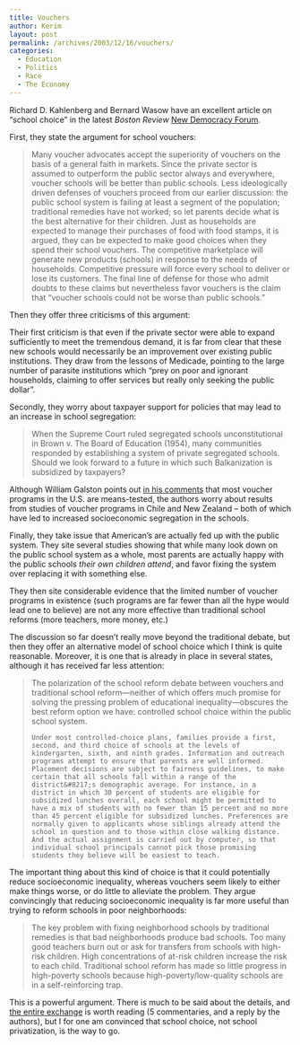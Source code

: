 ```yaml
---
title: Vouchers
author: Kerim
layout: post
permalink: /archives/2003/12/16/vouchers/
categories:
  - Education
  - Politics
  - Race
  - The Economy
---
```

Richard D. Kahlenberg and Bernard Wasow have an excellent article on &#8220;school choice&#8221; in the latest *Boston Review* <a href="http://www.bostonreview.net/BR28.5/kahlenberg.html" onclick="_gaq.push(['_trackEvent', 'outbound-article', 'http://www.bostonreview.net/BR28.5/kahlenberg.html', 'New Democracy Forum']);" >New Democracy Forum</a>.

First, they state the argument for school vouchers:


>   Many voucher advocates accept the superiority of vouchers on the basis of a general faith in markets. Since the private sector is assumed to outperform the public sector always and everywhere, voucher schools will be better than public schools. Less ideologically driven defenses of vouchers proceed from our earlier discussion: the public school system is failing at least a segment of the population; traditional remedies have not worked; so let parents decide what is the best alternative for their children. Just as households are expected to manage their purchases of food with food stamps, it is argued, they can be expected to make good choices when they spend their school vouchers. The competitive marketplace will generate new products (schools) in response to the needs of households. Competitive pressure will force every school to deliver or lose its customers. The final line of defense for those who admit doubts to these claims but nevertheless favor vouchers is the claim that &#8220;voucher schools could not be worse than public schools.&#8221;


Then they offer three criticisms of this argument:

Their first criticism is that even if the private sector were able to expand sufficiently to meet the tremendous demand, it is far from clear that these new schools would necessarily be an improvement over existing public institutions. They draw from the lessons of Medicade, pointing to the large number of parasite institutions which &#8220;prey on poor and ignorant households, claiming to offer services but really only seeking the public dollar&#8221;.

Secondly, they worry about taxpayer support for policies that may lead to an increase in school segregation:


>   When the Supreme Court ruled segregated schools unconstitutional in Brown v. The Board of Education (1954), many communities responded by establishing a system of private segregated schools. Should we look forward to a future in which such Balkanization is subsidized by taxpayers?


Although William Galston points out <a href="http://www.bostonreview.net/BR28.5/galston.html" onclick="_gaq.push(['_trackEvent', 'outbound-article', 'http://www.bostonreview.net/BR28.5/galston.html', 'in his comments']);" >in his comments</a> that most voucher programs in the U.S. are means-tested, the authors worry about results from studies of voucher programs in Chile and New Zealand &#8211; both of which have led to increased socioeconomic segregation in the schools.

Finally, they take issue that American&#8217;s are actually fed up with the public system. They site several studies showing that while many look down on the public school system as a whole, most parents are actually happy with the public schools *their own children attend*, and favor fixing the system over replacing it with something else.

They then site considerable evidence that the limited number of voucher programs in existence (such programs are far fewer than all the hype would lead one to believe) are not any more effective than traditional school reforms (more teachers, more money, etc.)

The discussion so far doesn&#8217;t really move beyond the traditional debate, but then they offer an alternative model of school choice which I think is quite reasonable. Moreover, it is one that is already in place in several states, although it has received far less attention:


>   The polarization of the school reform debate between vouchers and traditional school reform&#8212;neither of which offers much promise for solving the pressing problem of educational inequality&#8212;obscures the best reform option we have: controlled school choice within the public school system. 
>   
>   
>     Under most controlled-choice plans, families provide a first, second, and third choice of schools at the levels of kindergarten, sixth, and ninth grades. Information and outreach programs attempt to ensure that parents are well informed. Placement decisions are subject to fairness guidelines, to make certain that all schools fall within a range of the district&#8217;s demographic average. For instance, in a district in which 30 percent of students are eligible for subsidized lunches overall, each school might be permitted to have a mix of students with no fewer than 15 percent and no more than 45 percent eligible for subsidized lunches. Preferences are normally given to applicants whose siblings already attend the school in question and to those within close walking distance. And the actual assignment is carried out by computer, so that individual school principals cannot pick those promising students they believe will be easiest to teach.
>   


The important thing about this kind of choice is that it could potentially reduce socioeconomic inequality, whereas vouchers seem likely to either make things worse, or do little to alleviate the problem. They argue convincingly that reducing socioeconomic inequality is far more useful than trying to reform schools in poor neighborhoods:


>   The key problem with fixing neighborhood schools by traditional remedies is that bad neighborhoods produce bad schools. Too many good teachers burn out or ask for transfers from schools with high-risk children. High concentrations of at-risk children increase the risk to each child. Traditional school reform has made so little progress in high-poverty schools because high-poverty/low-quality schools are in a self-reinforcing trap.


This is a powerful argument. There is much to be said about the details, and <a href="http://bostonreview.net/ndf.html#Schools" onclick="_gaq.push(['_trackEvent', 'outbound-article', 'http://bostonreview.net/ndf.html#Schools', 'the entire exchange']);" >the entire exchange</a> is worth reading (5 commentaries, and a reply by the authors), but I for one am convinced that school choice, not school privatization, is the way to go.

